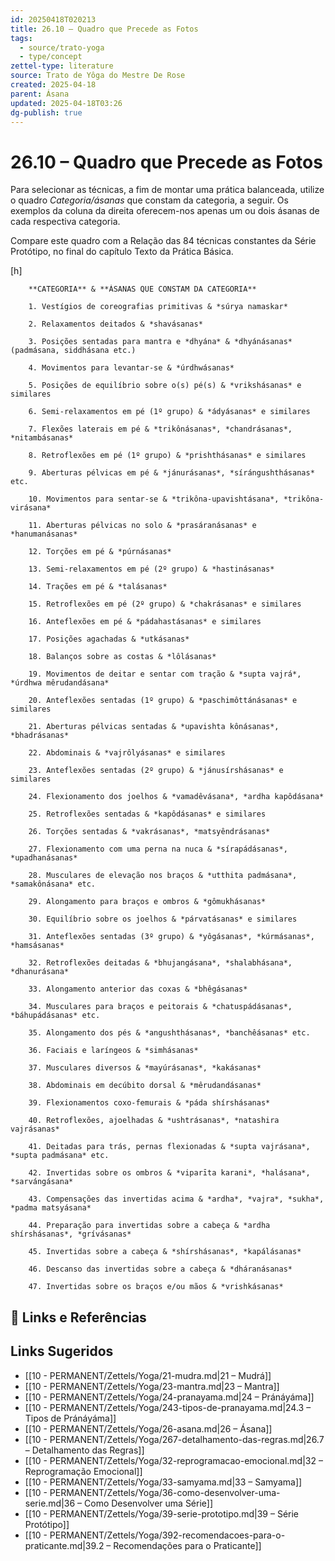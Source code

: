 ```yaml
---
id: 20250418T020213
title: 26.10 – Quadro que Precede as Fotos
tags:
  - source/trato-yoga
  - type/concept
zettel-type: literature
source: Trato de Yôga do Mestre De Rose
created: 2025-04-18
parent: Ásana
updated: 2025-04-18T03:26
dg-publish: true
---
```


# 26.10 – Quadro que Precede as Fotos

Para selecionar as técnicas, a fim de montar uma prática balanceada, utilize o quadro *Categoria/ásanas* que constam da categoria, a seguir. Os exemplos da coluna da direita oferecem-nos apenas um ou dois ásanas de cada respectiva categoria.

Compare este quadro com a Relação das 84 técnicas constantes da Série Protótipo, no final do capítulo Texto da Prática Básica.

[h]
    
    
        
        **CATEGORIA** & **ÁSANAS QUE CONSTAM DA CATEGORIA** 
 
        1. Vestígios de coreografias primitivas & *súrya namaskar* 
 
        2. Relaxamentos deitados & *shavásanas* 
 
        3. Posições sentadas para mantra e *dhyána* & *dhyánásanas* (padmásana, siddhásana etc.) 
 
        4. Movimentos para levantar-se & *úrdhwásanas* 
 
        5. Posições de equilíbrio sobre o(s) pé(s) & *vrikshásanas* e similares 
 
        6. Semi-relaxamentos em pé (1º grupo) & *ádyásanas* e similares 
 
        7. Flexões laterais em pé & *trikônásanas*, *chandrásanas*, *nitambásanas* 
 
        8. Retroflexões em pé (1º grupo) & *prishthásanas* e similares 
 
        9. Aberturas pélvicas em pé & *jánurásanas*, *sírángushthásanas* etc. 
 
        10. Movimentos para sentar-se & *trikôna-upavishtásana*, *trikôna-virásana* 
 
        11. Aberturas pélvicas no solo & *prasáranásanas* e *hanumanásanas* 
 
        12. Torções em pé & *púrnásanas* 
 
        13. Semi-relaxamentos em pé (2º grupo) & *hastinásanas* 
 
        14. Trações em pé & *talásanas* 
 
        15. Retroflexões em pé (2º grupo) & *chakrásanas* e similares 
 
        16. Anteflexões em pé & *pádahastásanas* e similares 
 
        17. Posições agachadas & *utkásanas* 
 
        18. Balanços sobre as costas & *lôlásanas* 
 
        19. Movimentos de deitar e sentar com tração & *supta vajrá*, *úrdhwa mêrudandásana* 
 
        20. Anteflexões sentadas (1º grupo) & *paschimôttánásanas* e similares 
 
        21. Aberturas pélvicas sentadas & *upavishta kônásanas*, *bhadrásanas* 
 
        22. Abdominais & *vajrôlyásanas* e similares 
 
        23. Anteflexões sentadas (2º grupo) & *jánusírshásanas* e similares 
 
        24. Flexionamento dos joelhos & *vamadêvásana*, *ardha kapôdásana* 
 
        25. Retroflexões sentadas & *kapôdásanas* e similares 
 
        26. Torções sentadas & *vakrásanas*, *matsyêndrásanas* 
 
        27. Flexionamento com uma perna na nuca & *sírapádásanas*, *upadhanásanas* 
 
        28. Musculares de elevação nos braços & *utthita padmásana*, *samakônásana* etc. 
 
        29. Alongamento para braços e ombros & *gômukhásanas* 
 
        30. Equilíbrio sobre os joelhos & *párvatásanas* e similares 
 
        31. Anteflexões sentadas (3º grupo) & *yôgásanas*, *kúrmásanas*, *hamsásanas* 
 
        32. Retroflexões deitadas & *bhujangásana*, *shalabhásana*, *dhanurásana* 
 
        33. Alongamento anterior das coxas & *bhêgásanas* 
 
        34. Musculares para braços e peitorais & *chatuspádásanas*, *báhupádásanas* etc. 
 
        35. Alongamento dos pés & *angushthásanas*, *banchêásanas* etc. 
 
        36. Faciais e laríngeos & *simhásanas* 
 
        37. Musculares diversos & *mayúrásanas*, *kakásanas* 
 
        38. Abdominais em decúbito dorsal & *mêrudandásanas* 
 
        39. Flexionamentos coxo-femurais & *páda shírshásanas* 
 
        40. Retroflexões, ajoelhadas & *ushtrásanas*, *natashira vajrásanas* 
 
        41. Deitadas para trás, pernas flexionadas & *supta vajrásana*, *supta padmásana* etc. 
 
        42. Invertidas sobre os ombros & *viparīta karani*, *halásana*, *sarvángásana* 
 
        43. Compensações das invertidas acima & *ardha*, *vajra*, *sukha*, *padma matsyásana* 
 
        44. Preparação para invertidas sobre a cabeça & *ardha shírshásanas*, *grívásanas* 
 
        45. Invertidas sobre a cabeça & *shírshásanas*, *kapálásanas* 
 
        46. Descanso das invertidas sobre a cabeça & *dháranásanas* 
 
        47. Invertidas sobre os braços e/ou mãos & *vrishkásanas*

## 🔗 Links e Referências

## Links Sugeridos

- [[10 - PERMANENT/Zettels/Yoga/21-mudra.md\|21 – Mudrá]]
- [[10 - PERMANENT/Zettels/Yoga/23-mantra.md\|23 – Mantra]]
- [[10 - PERMANENT/Zettels/Yoga/24-pranayama.md\|24 – Pránáyáma]]
- [[10 - PERMANENT/Zettels/Yoga/243-tipos-de-pranayama.md\|24.3 – Tipos de Pránáyáma]]
- [[10 - PERMANENT/Zettels/Yoga/26-asana.md\|26 – Ásana]]
- [[10 - PERMANENT/Zettels/Yoga/267-detalhamento-das-regras.md\|26.7 – Detalhamento das Regras]]
- [[10 - PERMANENT/Zettels/Yoga/32-reprogramacao-emocional.md\|32 – Reprogramação Emocional]]
- [[10 - PERMANENT/Zettels/Yoga/33-samyama.md\|33 – Samyama]]
- [[10 - PERMANENT/Zettels/Yoga/36-como-desenvolver-uma-serie.md\|36 – Como Desenvolver uma Série]]
- [[10 - PERMANENT/Zettels/Yoga/39-serie-prototipo.md\|39 – Série Protótipo]]
- [[10 - PERMANENT/Zettels/Yoga/392-recomendacoes-para-o-praticante.md\|39.2 – Recomendações para o Praticante]]